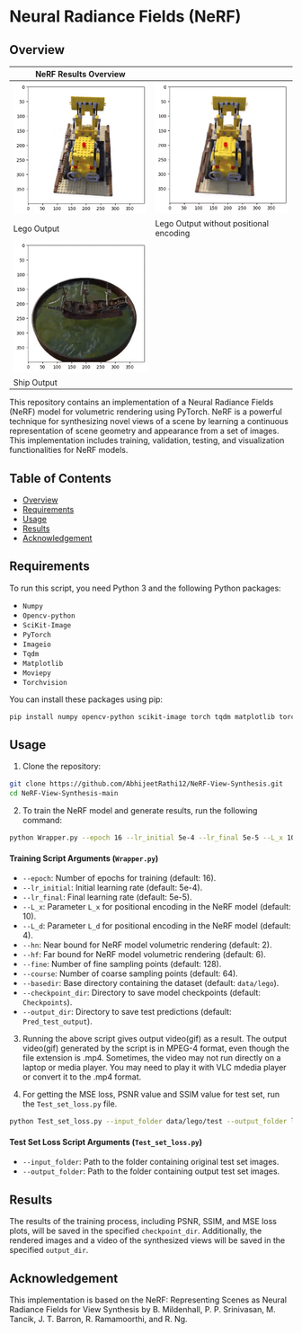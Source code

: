 #  Neural Radiance Fields (NeRF)

## Overview

| **NeRF Results Overview** |  |
|----------|----------|
| ![Alt1](Lego_NeRF.gif) | ![Alt2](Lego_NeRF_without_positional_encoding.gif) |
| Lego Output |   Lego Output without positional encoding |
| ![Alt1](Ship_NeRF.gif) | |
| Ship Output | |

This repository contains an implementation of a Neural Radiance Fields (NeRF) model for volumetric rendering using PyTorch. NeRF is a powerful technique for synthesizing novel views of a scene by learning a continuous representation of scene geometry and appearance from a set of images. This implementation includes training, validation, testing, and visualization functionalities for NeRF models.

## Table of Contents

- [Overview](#overview)
- [Requirements](#requirements)
- [Usage](#usage)
- [Results](#results)
- [Acknowledgement](#acknowledgement)
  
## Requirements

To run this script, you need Python 3 and the following Python packages:
- `Numpy`
- `Opencv-python`
- `SciKit-Image`
- `PyTorch`
- `Imageio`
- `Tqdm`
- `Matplotlib`
- `Moviepy`
- `Torchvision`

You can install these packages using pip:

```bash
pip install numpy opencv-python scikit-image torch tqdm matplotlib torchvision moviepy imageio
```

## Usage
1. Clone the repository:

```bash
git clone https://github.com/AbhijeetRathi12/NeRF-View-Synthesis.git
cd NeRF-View-Synthesis-main
```

2. To train the NeRF model and generate results, run the following command:

```bash
python Wrapper.py --epoch 16 --lr_initial 5e-4 --lr_final 5e-5 --L_x 10 --L_d 4 --hn 2 --hf 6 --fine 128 --course 64 --basedir data/lego --checkpoint_dir Checkpoints --output_dir Pred_test_output
```
#### Training Script Arguments (`Wrapper.py`)  

- `--epoch`: Number of epochs for training (default: 16).  
- `--lr_initial`: Initial learning rate (default: 5e-4).  
- `--lr_final`: Final learning rate (default: 5e-5).  
- `--L_x`: Parameter `L_x` for positional encoding in the NeRF model (default: 10).  
- `--L_d`: Parameter `L_d` for positional encoding in the NeRF model (default: 4).  
- `--hn`: Near bound for NeRF model volumetric rendering (default: 2).  
- `--hf`: Far bound for NeRF model volumetric rendering (default: 6).  
- `--fine`: Number of fine sampling points (default: 128).  
- `--course`: Number of coarse sampling points (default: 64).  
- `--basedir`: Base directory containing the dataset (default: `data/lego`).  
- `--checkpoint_dir`: Directory to save model checkpoints (default: `Checkpoints`).  
- `--output_dir`: Directory to save test predictions (default: `Pred_test_output`).  

3. Running the above script gives output video(gif) as a result. The output video(gif) generated by the script is in MPEG-4 format, even though the file extension is .mp4. Sometimes, the video may not run directly on a laptop or media player. You may need to play it with VLC mdedia player or convert it to the .mp4 format.

4. For getting the MSE loss, PSNR value and SSIM value for test set, run the `Test_set_loss.py` file. 

```bash
python Test_set_loss.py --input_folder data/lego/test --output_folder lego/novel_views_org_final 
```

#### Test Set Loss Script Arguments (`Test_set_loss.py`)  

- `--input_folder`: Path to the folder containing original test set images.  
- `--output_folder`: Path to the folder containing output test set images.  

## Results
The results of the training process, including PSNR, SSIM, and MSE loss plots, will be saved in the specified `checkpoint_dir`. Additionally, the rendered images and a video of the synthesized views will be saved in the specified `output_dir`.

## Acknowledgement
This implementation is based on the NeRF: Representing Scenes as Neural Radiance Fields for View Synthesis by B. Mildenhall, P. P. Srinivasan, M. Tancik, J. T. Barron, R. Ramamoorthi, and R. Ng.
